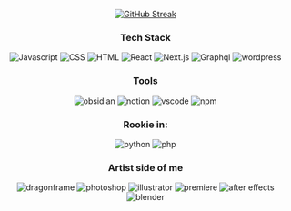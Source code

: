 <div align="center">
  
[![GitHub Streak](https://github-readme-streak-stats.herokuapp.com?user=shahriarkh&theme=holi-theme&hide_border=true&date_format=j%20M%5B%20Y%5D)](https://git.io/streak-stats)

   ### Tech Stack
  
  ![Javascript](https://img.shields.io/badge/Javascript-030314?style=for-the-badge&logo=javascript&logoColor=D6E7FF)
  ![CSS](https://img.shields.io/badge/CSS-030314?style=for-the-badge&logo=css3&logoColor=D6E7FF)
  ![HTML](https://img.shields.io/badge/HTML-030314?style=for-the-badge&logo=html5&logoColor=D6E7FF)
  ![React](https://img.shields.io/badge/React-030314?style=for-the-badge&logo=react&logoColor=D6E7FF)
  ![Next.js](https://img.shields.io/badge/Next.js-030314?style=for-the-badge&logo=next.js&logoColor=D6E7FF)
  ![Graphql](https://img.shields.io/badge/Graphql-030314?style=for-the-badge&logo=graphql&logoColor=D6E7FF)
  ![wordpress](https://img.shields.io/badge/wordpress-030314?style=for-the-badge&logo=wordpress&logoColor=D6E7FF)
  
  ### Tools
  ![obsidian](https://img.shields.io/badge/obsidian-030314?style=for-the-badge&logo=obsidian&logoColor=D6E7FF)
  ![notion](https://img.shields.io/badge/notion-030314?style=for-the-badge&logo=notion&logoColor=D6E7FF)
  ![vscode](https://img.shields.io/badge/vscode-030314?style=for-the-badge&logo=visual-studio-code&logoColor=D6E7FF)
  ![npm](https://img.shields.io/badge/npm-030314?style=for-the-badge&logo=npm&logoColor=D6E7FF)

  ### Rookie in:
  ![python](https://img.shields.io/badge/python-030314?style=for-the-badge&logo=python&logoColor=D6E7FF)
  ![php](https://img.shields.io/badge/php-030314?style=for-the-badge&logo=php&logoColor=D6E7FF)
  
  ### Artist side of me
  ![dragonframe](https://img.shields.io/badge/dragonframe-030314?style=for-the-badge&logo=dragonframe&logoColor=D6E7FF)
  ![photoshop](https://img.shields.io/badge/photoshop-030314?style=for-the-badge&logo=adobe-photoshop&logoColor=D6E7FF)
  ![illustrator](https://img.shields.io/badge/illustrator-030314?style=for-the-badge&logo=adobe-illustrator&logoColor=D6E7FF)
  ![premiere](https://img.shields.io/badge/premiere-030314?style=for-the-badge&logo=adobe-premiere-pro&logoColor=D6E7FF)
  ![after effects](https://img.shields.io/badge/after_effects-030314?style=for-the-badge&logo=adobe-after-effects&logoColor=D6E7FF)
  ![blender](https://img.shields.io/badge/blender-030314?style=for-the-badge&logo=blender&logoColor=D6E7FF)

</div>
